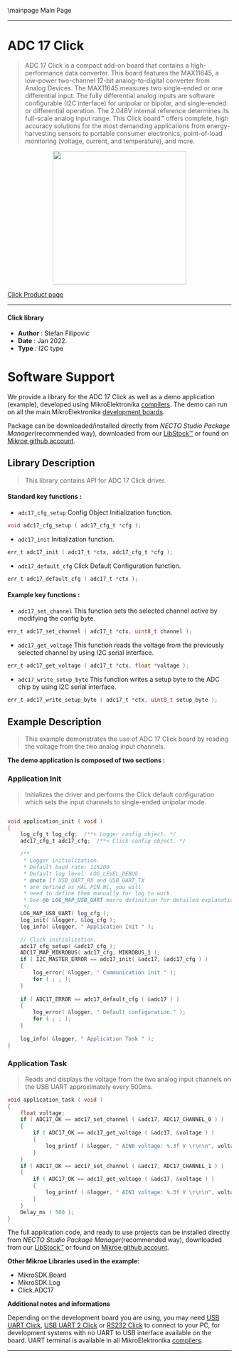 \mainpage Main Page

---
# ADC 17 Click

> ADC 17 Click is a compact add-on board that contains a high-performance data converter. This board features the MAX11645, a low-power two-channel 12-bit analog-to-digital converter from Analog Devices. The MAX11645 measures two single-ended or one differential input. The fully differential analog inputs are software configurable (I2C interface) for unipolar or bipolar, and single-ended or differential operation. The 2.048V internal reference determines its full-scale analog input range. This Click board™ offers complete, high accuracy solutions for the most demanding applications from energy-harvesting sensors to portable consumer electronics, point-of-load monitoring (voltage, current, and temperature), and more.

<p align="center">
  <img src="https://download.mikroe.com/images/click_for_ide/adc17_click.png" height=300px>
</p>

[Click Product page](https://www.mikroe.com/adc-17-click)

---


#### Click library

- **Author**        : Stefan Filipovic
- **Date**          : Jan 2022.
- **Type**          : I2C type


# Software Support

We provide a library for the ADC 17 Click
as well as a demo application (example), developed using MikroElektronika
[compilers](https://www.mikroe.com/necto-studio).
The demo can run on all the main MikroElektronika [development boards](https://www.mikroe.com/development-boards).

Package can be downloaded/installed directly from *NECTO Studio Package Manager*(recommended way), downloaded from our [LibStock&trade;](https://libstock.mikroe.com) or found on [Mikroe github account](https://github.com/MikroElektronika/mikrosdk_click_v2/tree/master/clicks).

## Library Description

> This library contains API for ADC 17 Click driver.

#### Standard key functions :

- `adc17_cfg_setup` Config Object Initialization function.
```c
void adc17_cfg_setup ( adc17_cfg_t *cfg );
```

- `adc17_init` Initialization function.
```c
err_t adc17_init ( adc17_t *ctx, adc17_cfg_t *cfg );
```

- `adc17_default_cfg` Click Default Configuration function.
```c
err_t adc17_default_cfg ( adc17_t *ctx );
```

#### Example key functions :

- `adc17_set_channel` This function sets the selected channel active by modifying the config byte.
```c
err_t adc17_set_channel ( adc17_t *ctx, uint8_t channel );
```

- `adc17_get_voltage` This function reads the voltage from the previously selected channel by using I2C serial interface.
```c
err_t adc17_get_voltage ( adc17_t *ctx, float *voltage );
```

- `adc17_write_setup_byte` This function writes a setup byte to the ADC chip by using I2C serial interface.
```c
err_t adc17_write_setup_byte ( adc17_t *ctx, uint8_t setup_byte );
```

## Example Description

> This example demonstrates the use of ADC 17 Click board by reading the voltage from the two analog input channels.

**The demo application is composed of two sections :**

### Application Init

> Initializes the driver and performs the Click default configuration which sets the input channels to single-ended unipolar mode.

```c

void application_init ( void )
{
    log_cfg_t log_cfg;  /**< Logger config object. */
    adc17_cfg_t adc17_cfg;  /**< Click config object. */

    /** 
     * Logger initialization.
     * Default baud rate: 115200
     * Default log level: LOG_LEVEL_DEBUG
     * @note If USB_UART_RX and USB_UART_TX 
     * are defined as HAL_PIN_NC, you will 
     * need to define them manually for log to work. 
     * See @b LOG_MAP_USB_UART macro definition for detailed explanation.
     */
    LOG_MAP_USB_UART( log_cfg );
    log_init( &logger, &log_cfg );
    log_info( &logger, " Application Init " );

    // Click initialization.
    adc17_cfg_setup( &adc17_cfg );
    ADC17_MAP_MIKROBUS( adc17_cfg, MIKROBUS_1 );
    if ( I2C_MASTER_ERROR == adc17_init( &adc17, &adc17_cfg ) ) 
    {
        log_error( &logger, " Communication init." );
        for ( ; ; );
    }
    
    if ( ADC17_ERROR == adc17_default_cfg ( &adc17 ) )
    {
        log_error( &logger, " Default configuration." );
        for ( ; ; );
    }
    
    log_info( &logger, " Application Task " );
}

```

### Application Task

> Reads and displays the voltage from the two analog input channels on the USB UART approximately every 500ms.

```c
void application_task ( void )
{
    float voltage;
    if ( ADC17_OK == adc17_set_channel ( &adc17, ADC17_CHANNEL_0 ) )
    {
        if ( ADC17_OK == adc17_get_voltage ( &adc17, &voltage ) )
        {
            log_printf ( &logger, " AIN0 voltage: %.3f V \r\n\n", voltage );
        }
    }
    if ( ADC17_OK == adc17_set_channel ( &adc17, ADC17_CHANNEL_1 ) )
    {
        if ( ADC17_OK == adc17_get_voltage ( &adc17, &voltage ) )
        {
            log_printf ( &logger, " AIN1 voltage: %.3f V \r\n\n", voltage );
        }
    }
    Delay_ms ( 500 );
}
```

The full application code, and ready to use projects can be installed directly from *NECTO Studio Package Manager*(recommended way), downloaded from our [LibStock&trade;](https://libstock.mikroe.com) or found on [Mikroe github account](https://github.com/MikroElektronika/mikrosdk_click_v2/tree/master/clicks).

**Other Mikroe Libraries used in the example:**

- MikroSDK.Board
- MikroSDK.Log
- Click.ADC17

**Additional notes and informations**

Depending on the development board you are using, you may need
[USB UART Click](https://www.mikroe.com/usb-uart-click),
[USB UART 2 Click](https://www.mikroe.com/usb-uart-2-click) or
[RS232 Click](https://www.mikroe.com/rs232-click) to connect to your PC, for
development systems with no UART to USB interface available on the board. UART
terminal is available in all MikroElektronika
[compilers](https://shop.mikroe.com/compilers).

---
